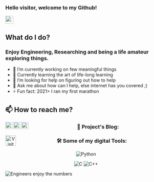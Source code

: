### Hello visitor, welcome to my Github!
<img src="https://media.giphy.com/media/hvRJCLFzcasrR4ia7z/giphy.gif" width="25px">

## What do I do?
### Enjoy Engineering, Researching and being a life amateur exploring things.

- 🔭 I’m currently working on few meaningful things
- 🌱 Currently learning the art of life-long learning
- 🤔 I’m looking for help on figuring out how to help
- 💬 Ask me about how can I help, else internet has you covered ;)
- ⚡ Fun fact: 2021> I ran my first marathon

## 📫 How to reach me?

<a href="https://www.linkedin.com/in/uljansinani/">
  <img align="left" alt="Uljan's LinkedIN" width="22px" src="https://raw.githubusercontent.com/peterthehan/peterthehan/master/assets/linkedin.svg" />
</a>

<a href="https://twitter.com/uljansinani">
  <img align="left" alt="Uljan Sinani | Twitter" width="22px" src="https://raw.githubusercontent.com/peterthehan/peterthehan/master/assets/twitter.svg" />
</a>

<a href="https://open.spotify.com/show/1GRanG15w3RbVfUlqRrO8d">
  <img align="left" alt="Spotify" width="22px" src="https://raw.githubusercontent.com/peterthehan/peterthehan/master/assets/spotify.svg" />
</a>

<h3 align="center">📕 Project's Blog:</h3>
<p align="center">
  <a href="https://usinani.github.io/projectsgate/">
  <img align="left" alt="Visit Blog" width="33px"
 src="https://img.shields.io/badge/Blogger-FF5722?style=for-the-badge&logo=blogger&logoColor=white" />
</a>

<h3 align="center">🛠️ Some of my digital Tools:</h3>
<p align="center">
<img alt="Python" src="https://img.shields.io/badge/python%20-%2314354C.svg?&style=for-the-badge&logo=python&logoColor=white"/>
<p align="center">
<img alt="C" src="https://img.shields.io/badge/c%20-%2300599C.svg?&style=for-the-badge&logo=c&logoColor=white"/>
<img alt="C++" src="https://img.shields.io/badge/c++%20-%2300599C.svg?&style=for-the-badge&logo=c%2B%2B&ogoColor=white"/>
<p align="center">
  
![Engineers enjoy the numbers](https://profile-counter.glitch.me/{usinani}/count.svg)
 
 
 <!-- ### ->📕 Project's Blog
 
 
<!--
<a href="https://discord.gg/hfmdhHWA">
  <img align="left" alt="Uljan's" width="22px" src="https://raw.githubusercontent.com/peterthehan/peterthehan/master/assets/discord.svg" />
</a>
  
<!--
<h3 align="center">⌨GitHub Status:</h3>
<a href="https://github.com/usinani">
<p align="center">
  <img height="180em" src="https://github-readme-stats.vercel.app/api?username=usinani&theme=react&show_icons=true" style"max-width: 100%;" />
</a>

<!--
**USinani/usinani** is a ✨ _special_ ✨ repository because its `README.md` (this file) appears on your GitHub profile.
-->
